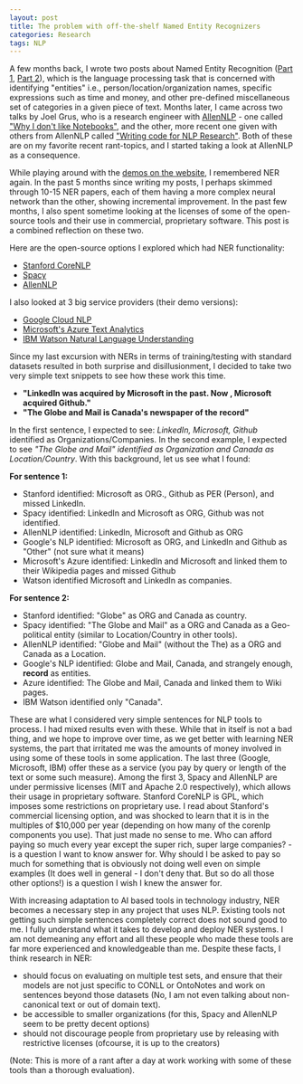 ```yaml
---
layout: post
title: The problem with off-the-shelf Named Entity Recognizers
categories: Research
tags: NLP
---
```


A few months back, I wrote two posts about Named Entity Recognition ([Part 1](https://nishkalavallabhi.github.io/NER1/), [Part 2](https://nishkalavallabhi.github.io/NER2/)), which is the language processing task that is concerned with identifying "entities" i.e., person/location/organization names, specific expressions such as time and money, and other pre-defined miscellaneous set of categories in a given piece of text. Months later, I came across two talks by Joel Grus, who is a research engineer with [AllenNLP](https://allennlp.org/) - one called ["Why I don't like Notebooks"](https://docs.google.com/presentation/d/1n2RlMdmv1p25Xy5thJUhkKGvjtV-dkAIsUXP-AL4ffI/edit#slide=id.g362da58057_0_1), and the other, more recent one given with others from AllenNLP called ["Writing code for NLP Research"](https://github.com/allenai/writing-code-for-nlp-research-emnlp2018). Both of these are on my favorite recent rant-topics, and I started taking a look at AllenNLP as a consequence.

While playing around with the [demos on the website](http://demo.allennlp.org), I remembered NER again. In the past 5 months since writing my posts, I perhaps skimmed through 10-15 NER papers, each of them having a more complex neural network than the other, showing incremental improvement. In the past few months, I also spent sometime looking at the licenses of some of the open-source tools and their use in commercial, proprietary software. This post is a combined reflection on these two.

Here are the open-source options I explored which had NER functionality:
- [Stanford CoreNLP](http://corenlp.run/) 
- [Spacy](https://spacy.io/)
- [AllenNLP](https://allennlp.org/)

I also looked at 3 big service providers (their demo versions):
- [Google Cloud NLP](https://cloud.google.com/natural-language/)
- [Microsoft's Azure Text Analytics](https://azure.microsoft.com/en-ca/services/cognitive-services/text-analytics/)
- [IBM Watson Natural Language Understanding](https://www.ibm.com/watson/services/natural-language-understanding/)  

Since my last excursion with NERs in terms of training/testing with standard datasets resulted in both surprise and disillusionment, I decided to take two very simple text snippets to see how these work this time.

- **"LinkedIn was acquired by Microsoft in the past. Now , Microsoft acquired Github."**
- **"The Globe and Mail is Canada's newspaper of the record"**  

In the first sentence, I expected to see: *LinkedIn, Microsoft, Github* identified as Organizations/Companies. In the second example, I expected to see *"The Globe and Mail" identified as Organization and Canada as Location/Country*. With this background, let us see what I found:

**For sentence 1:**
- Stanford identified: Microsoft as ORG., Github as PER (Person), and missed LinkedIn.
- Spacy identified: LinkedIn and Microsoft as ORG, Github was not identified.
- AllenNLP identified: LinkedIn, Microsoft and Github as ORG
- Google's NLP identified: Microsoft as ORG, and LinkedIn and Github as "Other" (not sure what it means)
- Microsoft's Azure identified: LinkedIn and Microsoft and linked them to their Wikipedia pages and missed Github
- Watson identified Microsoft and LinkedIn as companies.  

**For sentence 2:**
- Stanford identified: "Globe" as ORG and Canada as country.
- Spacy identified: "The Globe and Mail" as a ORG and Canada as a Geo-political entity (similar to Location/Country in other tools).
- AllenNLP identified: "Globe and Mail" (without the The) as a ORG and Canada as a Location.
- Google's NLP identified: Globe and Mail, Canada, and strangely enough, **record** as entities.
- Azure identified: The Globe and Mail, Canada and linked them to Wiki pages.
- IBM Watson identified only "Canada".

These are what I considered very simple sentences for NLP tools to process. I had mixed results even with these. While that in itself is not a bad thing, and we hope to improve over time, as we get better with learning NER systems, the part that irritated me was the amounts of money involved in using some of these tools in some application. The last three (Google, Microsoft, IBM) offer these as a service (you pay by query or length of the text or some such measure). Among the first 3, Spacy and AllenNLP are under permissive licenses (MIT and Apache 2.0 respectively), which allows their usage in proprietary software. Stanford CoreNLP is GPL, which imposes some restrictions on proprietary use. I read about Stanford's commercial licensing option, and was shocked to learn that it is in the multiples of $10,000 per year (depending on how many of the corenlp components you use). That just made no sense to me. Who can afford paying so much every year except the super rich, super large companies? - is a question I want to know answer for. Why should I be asked to pay so much for something that is obviously not doing well even on simple examples (It does well in general - I don't deny that. But so do all those other options!) is a question I wish I knew the answer for. 

With increasing adaptation to AI based tools in technology industry, NER becomes a necessary step in any project that uses NLP. Existing tools not getting such simple sentences completely correct does not sound good to me. I fully understand what it takes to develop and deploy NER systems. I am not demeaning any effort and all these people who made these tools are far more experienced and knowledgeable than me. Despite these facts, I think research in NER:

- should focus on evaluating on multiple test sets, and ensure that their models are not just specific to CONLL or OntoNotes and work on sentences beyond those datasets (No, I am not even talking about non-canonical text or out of domain text).
- be accessible to smaller organizations (for this, Spacy and AllenNLP seem to be pretty decent options)
- should not discourage people from proprietary use by releasing with restrictive licenses (ofcourse, it is up to the creators)

(Note: This is more of a rant after a day at work working with some of these tools than a thorough evaluation).

